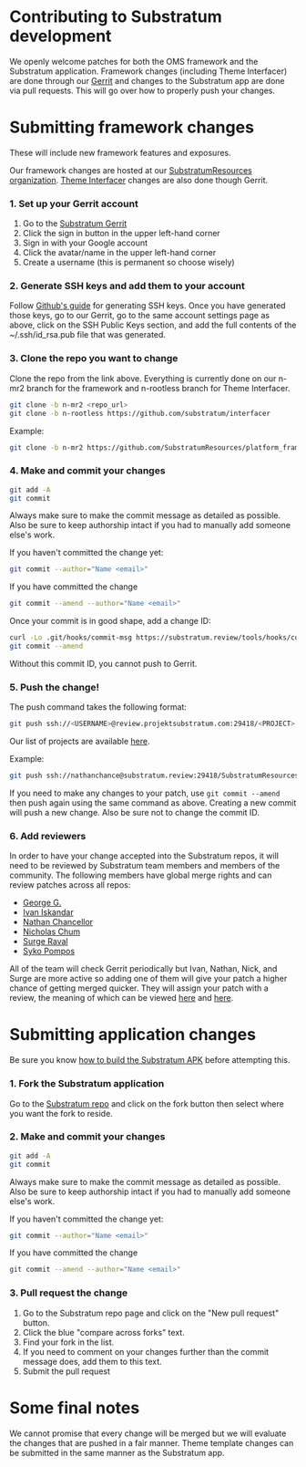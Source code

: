 # Contributing to Substratum development

We openly welcome patches for both the OMS framework and the Substratum application.
Framework changes (including Theme Interfacer) are done through our [Gerrit](https://substratum.review/) and changes
to the Substratum app are done via pull requests. This will go over how to
properly push your changes.

# Submitting framework changes

These will include new framework features and exposures.

Our framework changes are hosted at our [SubstratumResources organization](https://github.com/SubstratumResources). [Theme Interfacer](https://github.com/substratum/interfacer) changes are also done though Gerrit.

### 1. Set up your Gerrit account

1. Go to the [Substratum Gerrit](https://substratum.review/)
2. Click the sign in button in the upper left-hand corner
3. Sign in with your Google account
4. Click the avatar/name in the upper left-hand corner
5. Create a username (this is permanent so choose wisely)

### 2. Generate SSH keys and add them to your account

Follow [Github's guide](https://help.github.com/articles/generating-a-new-ssh-key-and-adding-it-to-the-ssh-agent/) for generating SSH keys. Once you have generated those keys,
go to our Gerrit, go to the same account settings page as above, click on the
SSH Public Keys section, and add the full contents of the ~/.ssh/id_rsa.pub file
that was generated.

### 3. Clone the repo you want to change

Clone the repo from the link above. Everything is currently done on our n-mr2 branch for the framework and n-rootless branch for Theme Interfacer.

```bash
git clone -b n-mr2 <repo_url>
git clone -b n-rootless https://github.com/substratum/interfacer
```

Example:
```bash
git clone -b n-mr2 https://github.com/SubstratumResources/platform_frameworks_base
```

### 4. Make and commit your changes

```bash
git add -A
git commit
```

Always make sure to make the commit message as detailed as possible. Also be sure
to keep authorship intact if you had to manually add someone else's work.

If you haven't committed the change yet:
```bash
git commit --author="Name <email>"
```

If you have committed the change
```bash
git commit --amend --author="Name <email>"
```

Once your commit is in good shape, add a change ID:

```bash
curl -Lo .git/hooks/commit-msg https://substratum.review/tools/hooks/commit-msg
git commit --amend
```

Without this commit ID, you cannot push to Gerrit.

### 5. Push the change!

The push command takes the following format:

```bash
git push ssh://<USERNAME>@review.projektsubstratum.com:29418/<PROJECT> HEAD:refs/for/<BRANCH>
```

Our list of projects are available [here](https://substratum.review/#/admin/projects/).

Example:
```bash
git push ssh://nathanchance@substratum.review:29418/SubstratumResources/platform_frameworks_base HEAD:refs/for/n-mr2
```

If you need to make any changes to your patch, use `git commit --amend` then push
again using the same command as above. Creating a new commit will push a new
change. Also be sure not to change the commit ID.

### 6. Add reviewers

In order to have your change accepted into the Substratum repos, it will need to
be reviewed by Substratum team members and members of the community. The following
members have global merge rights and can review patches across all repos:
+ [George G.](https://github.com/KreAch3R)
+ [Ivan Iskandar](https://github.com/iskandar1023)
+ [Nathan Chancellor](https://github.com/nathanchance)
+ [Nicholas Chum](https://github.com/nicholaschum)
+ [Surge Raval](https://github.com/Surge1223)
+ [Syko Pompos](https://github.com/sykopompos)

All of the team will check Gerrit periodically but Ivan, Nathan, Nick, and Surge
are more active so adding one of them will give your patch a higher chance of
getting merged quicker. They will assign your patch with a review, the meaning
of which can be viewed [here](https://gerrit-review.googlesource.com/Documentation/config-labels.html#label_Code-Review)
and [here](https://gerrit-review.googlesource.com/Documentation/config-labels.html#label_Verified).


# Submitting application changes

Be sure you know [how to build the Substratum APK](BuildingSubstratum.md) before attempting this.

### 1. Fork the Substratum application

Go to the [Substratum repo](https://github.com/substratum/substratum) and click on the fork button then select where you want
the fork to reside.

### 2. Make and commit your changes

```bash
git add -A
git commit
```

Always make sure to make the commit message as detailed as possible. Also be sure
to keep authorship intact if you had to manually add someone else's work.

If you haven't committed the change yet:
```bash
git commit --author="Name <email>"
```

If you have committed the change
```bash
git commit --amend --author="Name <email>"
```

### 3. Pull request the change

1. Go to the Substratum repo page and click on the "New pull request" button.
2. Click the blue "compare across forks" text.
3. Find your fork in the list.
4. If you need to comment on your changes further than the commit message does, add them to this text.
5. Submit the pull request


# Some final notes

We cannot promise that every change will be merged but we will evaluate the changes
that are pushed in a fair manner. Theme template changes can be submitted in the
same manner as the Substratum app.
